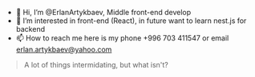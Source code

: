 - 👋 Hi, I’m @ErlanArtykbaev, Middle front-end develop
- 👀 I’m interested in front-end (React), in future want to learn nest.js for backend
- 📫 How to reach me here is my phone +996 703 411547 or email erlan.artykbaev@yahoo.com

>A lot of things intermidating, but what isn't?

<!---
ErlanArtykbaev/ErlanArtykbaev is a ✨ special ✨ repository because its `README.md` (this file) appears on your GitHub profile.
You can click the Preview link to take a look at your changes.
--->
